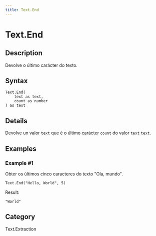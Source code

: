 ```yaml
---
title: Text.End
---
```


# Text.End


## Description

Devolve o último carácter do texto.


## Syntax

```powerquery
Text.End(
    text as text,
    count as number
) as text
```


## Details

Devolve un valor <code>text</code> que é o último carácter <code>count</code> do valor <code>text</code> <code>text</code>.


## Examples

### Example #1 
Obter os últimos cinco caracteres do texto &#34;Ola, mundo&#34;.
```powerquery
Text.End("Hello, World", 5)
```

Result: 
```powerquery
"World"
```




## Category
Text.Extraction
